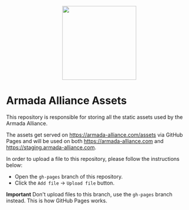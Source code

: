 <p align="center"><img width="200px" src="https://armada-alliance.com/ship-420.png"></img></p>

# Armada Alliance Assets

This repository is responsible for storing all the static assets used by the Armada Alliance.

The assets get served on https://armada-alliance.com/assets via GitHub Pages and will be used on both https://armada-alliance.com and https://staging.armada-alliance.com.

In order to upload a file to this repository, please follow the instructions below:

- Open the `gh-pages` branch of this repository.
- Click the `Add file` -> `Upload file` button.

**Important** Don't upload files to this branch, use the `gh-pages` branch instead. This is how GitHub Pages works.